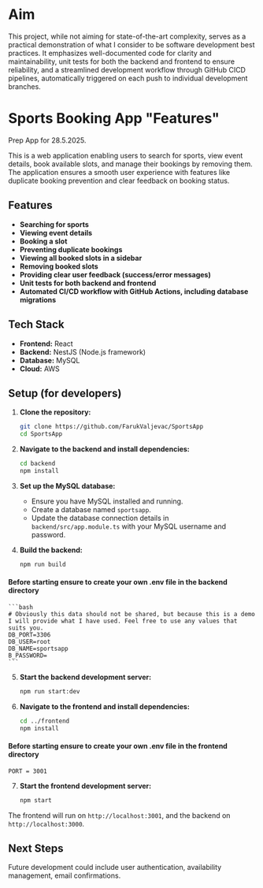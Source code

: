 # Aim

This project, while not aiming for state-of-the-art complexity, serves as a practical demonstration of what I consider to be software development best practices. It emphasizes well-documented code for clarity and maintainability, unit tests for both the backend and frontend to ensure reliability, and a streamlined development workflow through GitHub CICD pipelines, automatically triggered on each push to individual development branches.

# Sports Booking App "Features"

Prep App for 28.5.2025.

This is a web application enabling users to search for sports, view event details, book available slots, and manage their bookings by removing them. The application ensures a smooth user experience with features like duplicate booking prevention and clear feedback on booking status.

## Features

- **Searching for sports**
- **Viewing event details**
- **Booking a slot**
- **Preventing duplicate bookings**
- **Viewing all booked slots in a sidebar**
- **Removing booked slots**
- **Providing clear user feedback (success/error messages)**
- **Unit tests for both backend and frontend**
- **Automated CI/CD workflow with GitHub Actions, including database migrations**

## Tech Stack

- **Frontend:** React
- **Backend:** NestJS (Node.js framework)
- **Database:** MySQL
- **Cloud:** AWS

## Setup (for developers)

1.  **Clone the repository:**

    ```bash
    git clone https://github.com/FarukValjevac/SportsApp
    cd SportsApp
    ```

2.  **Navigate to the backend and install dependencies:**

    ```bash
    cd backend
    npm install
    ```

3.  **Set up the MySQL database:**

    - Ensure you have MySQL installed and running.
    - Create a database named `sportsapp`.
    - Update the database connection details in `backend/src/app.module.ts` with your MySQL username and password.

4.  **Build the backend:**

    ```bash
    npm run build
    ```

#### Before starting ensure to create your own .env file in the backend directory

    ```bash
    # Obviously this data should not be shared, but because this is a demo I will provide what I have used. Feel free to use any values that suits you.
    DB_PORT=3306
    DB_USER=root
    DB_NAME=sportsapp
    B_PASSWORD=
    ```

5.  **Start the backend development server:**

    ```bash
    npm run start:dev
    ```

6.  **Navigate to the frontend and install dependencies:**

    ```bash
    cd ../frontend
    npm install
    ```

#### Before starting ensure to create your own .env file in the frontend directory

    PORT = 3001

7.  **Start the frontend development server:**
    ```bash
    npm start
    ```

The frontend will run on `http://localhost:3001`, and the backend on `http://localhost:3000`.

## Next Steps

Future development could include user authentication, availability management, email confirmations.
